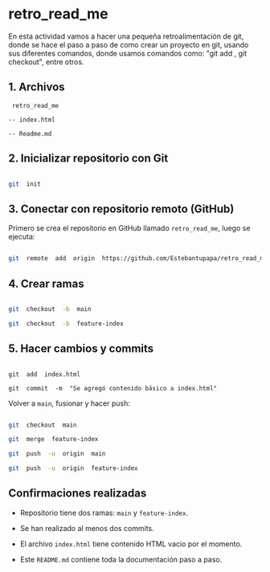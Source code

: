 # retro_read_me

  

En esta actividad vamos a hacer una pequeña retroalimentación de git, donde se hace el paso a paso de como crear un proyecto en git, usando sus diferentes comandos, donde usamos comandos como: "git add , git checkout", entre otros.

  

## 1. Archivos

  
```
 retro_read_me

-- index.html

-- Readme.md
```
  

## 2. Inicializar repositorio con Git

  

```bash

git  init

```

  

## 3. Conectar con repositorio remoto (GitHub)

  

Primero se crea el repositorio en GitHub llamado `retro_read_me`, luego se ejecuta:

  

```bash

git  remote  add  origin  https://github.com/Estebantupapa/retro_read_me.git

```



  

## 4. Crear ramas

  

```bash

git  checkout  -b  main

git  checkout  -b  feature-index

```

  

## 5. Hacer cambios y commits
 

```

git  add  index.html

git  commit  -m  "Se agregó contenido básico a index.html"

```

  

Volver a `main`, fusionar y hacer push:

  

```bash

git  checkout  main

git  merge  feature-index

git  push  -u  origin  main

git  push  -u  origin  feature-index

```

  

## Confirmaciones realizadas

  

- Repositorio tiene dos ramas: `main` y `feature-index`.

- Se han realizado al menos dos commits.

- El archivo `index.html` tiene contenido HTML vacio por el momento.

- Este `README.md` contiene toda la documentación paso a paso.